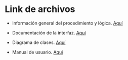 # Link de archivos

- Información general del procedimiento y lógica. [Aquí](https://github.com/POO2022-01-UNALMED/practica-Wunallet-g1-e7/blob/master/Docs/Documentaci%C3%B3n_Capa_L%C3%B3gica.md)

- Documentación de la interfaz. [Aquí](https://github.com/POO2022-01-UNALMED/practica-Wunallet-g1-e7/blob/master/Docs/Documentaci%C3%B3n_Capa_Gr%C3%A1fica.md)

- Diagrama de clases. [Aquí](https://github.com/POO2022-01-UNALMED/practica-Wunallet-g1-e7/blob/master/Docs/Diagrama%20de%20clases%20Wunallet.drawio.png)

- Manual de usuario. [Aqui](https://github.com/POO2022-01-UNALMED/practica-Wunallet-g1-e7/blob/master/Docs/TestManuales.md)
